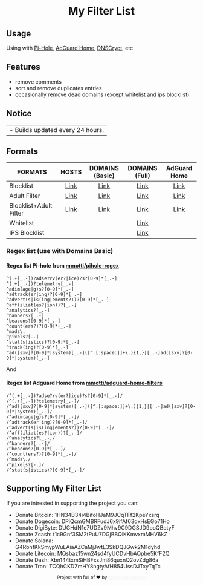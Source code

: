 <div align="Center">
  <h1>My Filter List</h1>
</div>

## Usage

Using with <a href="https://pi-hole.net" target="_blank">Pi-Hole</a>, <a href="https://adguard.com/en/adguard-home/overview.html">AdGuard Home</a>, <a href="https://dnscrypt.info">DNSCrypt</a>, etc

## Features

- remove comments
- sort and remove duplicates entries
- occasionally remove dead domains (except whitelist and ips blocklist)

## Notice

<table>
<tr>
<td>
 - Builds updated every 24 hours.
</td>
</tr>
</table>

## Formats

| FORMATS | HOSTS | DOMAINS (Basic) | DOMAINS (Full) | AdGuard Home |
|---------|:----------:|:----------:|:----------:|:----------:|
Blocklist | [Link](https://raw.githubusercontent.com/t0ny54/blocklistwithregex/main/export/blocklist_all_zero.txt) | [Link](https://raw.githubusercontent.com/t0ny54/blocklistwithregex/main/export/blocklist.txt) | [Link](https://raw.githubusercontent.com/t0ny54/agh/main/blocklist.txt) | [Link](https://raw.githubusercontent.com/anT0ny54/adguard/main/blocklist-agh.txt) |
Adult Filter | [Link](https://raw.githubusercontent.com/t0ny54/adultfilterwithregex/main/export/blocklist_all_zero.txt) | [Link](https://raw.githubusercontent.com/t0ny54/adultfilterwithregex/main/export/blocklist.txt) | [Link](https://raw.githubusercontent.com/t0ny54/agh/main/adultfilter.txt) | [Link](https://raw.githubusercontent.com/anT0ny54/adguard/main/adultfilter-agh.txt) |
Blocklist+Adult Filter | [Link](https://raw.githubusercontent.com/t0ny54/blocklistfamilywithregex/main/export/blocklist_all_zero.txt) | [Link](https://raw.githubusercontent.com/t0ny54/blocklistfamilywithregex/main/export/blocklist.txt) | [Link](https://raw.githubusercontent.com/anT0ny54/adguard/main/blocklist.txt) | [Link](https://raw.githubusercontent.com/anT0ny54/adguard/main/familyfilter-agh.txt) |
Whitelist |  |  | [Link](https://raw.githubusercontent.com/t0ny54/agh/main/whitelist.txt) |  |
IPS Blocklist |  |  | [Link](https://raw.githubusercontent.com/t0ny54/agh/main/ipblocklist.txt) |  |

### Regex list (use with Domains Basic)
#### Regex list Pi-hole from [mmotti/pihole-regex](https://github.com/mmotti/pihole-regex)
```
^(.+[_.-])?adse?rv(er?|ice)?s?[0-9]*[_.-]	
^(.+[_.-])?telemetry[_.-]	
^adim(age|g)s?[0-9]*[_.-]	
^adtrack(er|ing)?[0-9]*[_.-]	
^advert(s|is(ing|ements?))?[0-9]*[_.-]	
^aff(iliat(es?|ion))?[_.-]	
^analytics?[_.-]	
^banners?[_.-]	
^beacons?[0-9]*[_.-]	
^count(ers?)?[0-9]*[_.-]	
^mads\.	
^pixels?[-.]	
^stat(s|istics)?[0-9]*[_.-]	
^track(ing)?[0-9]*[_.-]	
^ad([sxv]?[0-9]*|system)[_.-]([^.[:space:]]+\.){1,}|[_.-]ad([sxv]?[0-9]*|system)[_.-]	
```
And
#### Regex list Adguard Home from [mmotti/adguard-home-filters](https://github.com/mmotti/adguard-home-filters)
```
/^(.+[_.-])?adse?rv(er?|ice)?s?[0-9]*[_.-]/
/^(.+[_.-])?telemetry[_.-]/
/^ad([sxv]?[0-9]*|system)[_.-]([^.[:space:]]+\.){1,}|[_.-]ad([sxv]?[0-9]*|system)[_.-]/
/^adim(age|g)s?[0-9]*[_.-]/
/^adtrack(er|ing)?[0-9]*[_.-]/
/^advert(s|is(ing|ements?))?[0-9]*[_.-]/
/^aff(iliat(es?|ion))?[_.-]/
/^analytics?[_.-]/
/^banners?[_.-]/
/^beacons?[0-9]*[_.-]/
/^count(ers?)?[0-9]*[_.-]/
/^mads\./
/^pixels?[-.]/
/^stat(s|istics)?[0-9]*[_.-]/	
```


## Supporting My Filter List

If you are intrested in supporting the project you can:
 - Donate Bitcoin: 1HN34B34i4BifoHJaM9JCqTFf2KpeYxsrq
 - Donate Dogecoin: DPiQcmGMBRFudJ6x9ifAf63qxHsEGo71Ho
 - Donate DigiByte: DUGHdN1e7UDZv9Mhv9C9DGSJD9poQBotyF
 - Donate Zcash: t1c9Gnf3SM2tPuU7DGjBBQiKKmvxmMHV6kZ
 - Donate Solana: G4RbhfKkSmypWuLAiaAZCaMjJwtE3SkDQJGwk2M1dyhd
 - Donate Litecoin: MQsbaz15wn24sd4fyUCDvHbAQpbe5KfF2Q
 - Donate Dash: Xbn144txmSiHBFxsJm86quxnQ2ovZdg86a
 - Donate Tron: TCQhCKDZmHY8ngtyAfH854UssDJTxyTqTc


<div align="center">
  <sub>Project with full of ❤ by <a href=https://bearhero.tk target=_blank style=color:#f6f6f6><b>antonyitunamaku</b>
</div>
